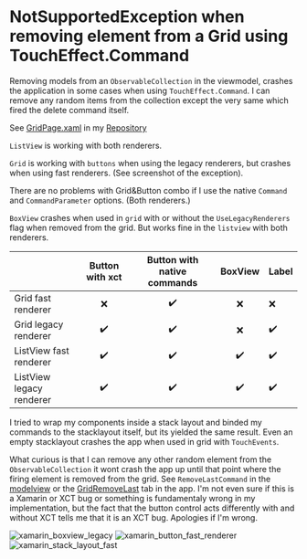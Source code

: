 # NotSupportedException when removing element from a Grid using TouchEffect.Command

Removing models from an `ObservableCollection` in the viewmodel, crashes the application in some cases when using `TouchEffect.Command`. I can remove any random items from the collection except the very same which fired the delete command itself.

See [GridPage.xaml](https://github.com/robotjatek/XamarinGridBugRepro/blob/master/XamarinGridBug/XamarinGridBug/Pages/GridPage.xaml) in my [Repository](https://github.com/robotjatek/XamarinGridBugRepro)

`ListView` is working with both renderers.

`Grid` is working with `buttons` when using the legacy renderers, but crashes when using fast renderers. (See screenshot of the exception).

There are no problems with Grid&Button combo if I use the native `Command` and `CommandParameter` options. (Both renderers.)

`BoxView` crashes when used in  `grid` with or without the `UseLegacyRenderers` flag when removed from the grid. But works fine in the `listview` with both renderers.

|	        | Button with xct | Button with native commands | BoxView | Label |
|:----|:------------:| :------------------------: | :----: | ------ |
| Grid fast renderer      |:x:|:heavy_check_mark:|:x:|:x:|
| Grid legacy renderer |:heavy_check_mark:|:heavy_check_mark:|:x:|:heavy_check_mark:|
| ListView fast renderer   |:heavy_check_mark:|:heavy_check_mark:|:heavy_check_mark:| :heavy_check_mark: |
| ListView legacy renderer |:heavy_check_mark:|:heavy_check_mark:|:heavy_check_mark:|:heavy_check_mark:|

I tried to wrap my components inside a stack layout and binded my commands to the stacklayout itself, but its yielded the same result. Even an empty stacklayout crashes the app when used in grid with `TouchEvents`.

What curious is that I can remove any other random element from the `ObservableCollection` it wont crash the app up until that point where the firing element is removed from the grid. See  `RemoveLastCommand` in the [modelview](https://github.com/robotjatek/XamarinGridBugRepro/blob/master/XamarinGridBug/XamarinGridBug/ViewModel.cs) or the [GridRemoveLast](https://github.com/robotjatek/XamarinGridBugRepro/blob/master/XamarinGridBug/XamarinGridBug/Pages/GridRemoveLast.xaml) tab in the app. I'm not even sure if this is a Xamarin or XCT bug or something is fundamentaly wrong in my implementation, but the fact that the button control acts differently with and without XCT tells me that it is an XCT bug. Apologies if I'm wrong.

![xamarin_boxview_legacy](https://user-images.githubusercontent.com/5225221/136858763-2c168a06-c8e0-4689-a154-4b61aa72f5fc.png)
![xamarin_button_fast_renderer](https://user-images.githubusercontent.com/5225221/136858766-2506d309-4f90-4829-aa8d-cdf102415b00.png)
![xamarin_stack_layout_fast](https://user-images.githubusercontent.com/5225221/136858768-33c6c2ce-d744-40fd-8022-5c8b39c1dffe.png)

